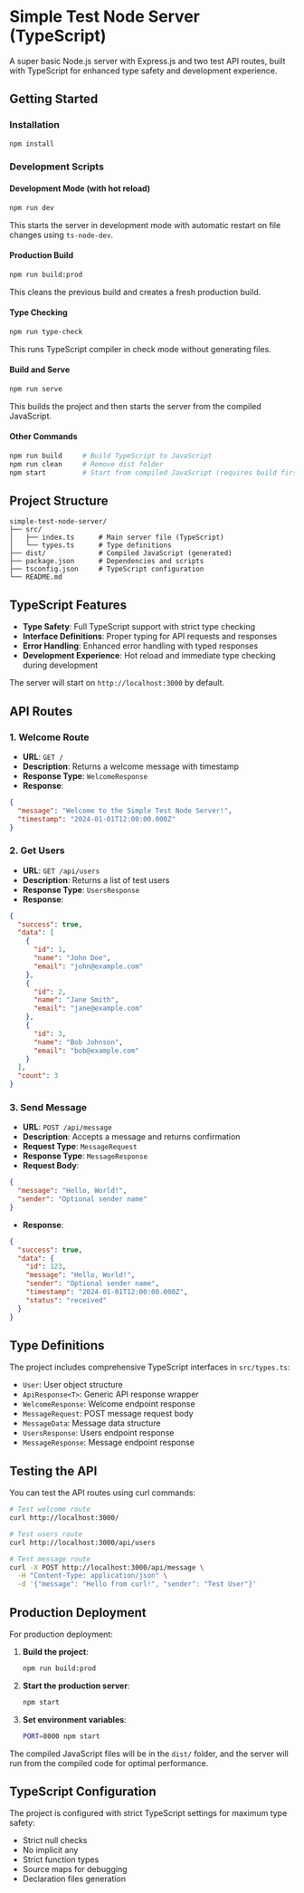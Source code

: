 # Simple Test Node Server (TypeScript)

A super basic Node.js server with Express.js and two test API routes, built with TypeScript for enhanced type safety and development experience.

## Getting Started

### Installation

```bash
npm install
```

### Development Scripts

#### Development Mode (with hot reload)

```bash
npm run dev
```

This starts the server in development mode with automatic restart on file changes using `ts-node-dev`.

#### Production Build

```bash
npm run build:prod
```

This cleans the previous build and creates a fresh production build.

#### Type Checking

```bash
npm run type-check
```

This runs TypeScript compiler in check mode without generating files.

#### Build and Serve

```bash
npm run serve
```

This builds the project and then starts the server from the compiled JavaScript.

#### Other Commands

```bash
npm run build     # Build TypeScript to JavaScript
npm run clean     # Remove dist folder
npm start         # Start from compiled JavaScript (requires build first)
```

## Project Structure

```
simple-test-node-server/
├── src/
│   ├── index.ts      # Main server file (TypeScript)
│   └── types.ts      # Type definitions
├── dist/             # Compiled JavaScript (generated)
├── package.json      # Dependencies and scripts
├── tsconfig.json     # TypeScript configuration
└── README.md
```

## TypeScript Features

- **Type Safety**: Full TypeScript support with strict type checking
- **Interface Definitions**: Proper typing for API requests and responses
- **Error Handling**: Enhanced error handling with typed responses
- **Development Experience**: Hot reload and immediate type checking during development

The server will start on `http://localhost:3000` by default.

## API Routes

### 1. Welcome Route

- **URL**: `GET /`
- **Description**: Returns a welcome message with timestamp
- **Response Type**: `WelcomeResponse`
- **Response**:

```json
{
  "message": "Welcome to the Simple Test Node Server!",
  "timestamp": "2024-01-01T12:00:00.000Z"
}
```

### 2. Get Users

- **URL**: `GET /api/users`
- **Description**: Returns a list of test users
- **Response Type**: `UsersResponse`
- **Response**:

```json
{
  "success": true,
  "data": [
    {
      "id": 1,
      "name": "John Doe",
      "email": "john@example.com"
    },
    {
      "id": 2,
      "name": "Jane Smith",
      "email": "jane@example.com"
    },
    {
      "id": 3,
      "name": "Bob Johnson",
      "email": "bob@example.com"
    }
  ],
  "count": 3
}
```

### 3. Send Message

- **URL**: `POST /api/message`
- **Description**: Accepts a message and returns confirmation
- **Request Type**: `MessageRequest`
- **Response Type**: `MessageResponse`
- **Request Body**:

```json
{
  "message": "Hello, World!",
  "sender": "Optional sender name"
}
```

- **Response**:

```json
{
  "success": true,
  "data": {
    "id": 123,
    "message": "Hello, World!",
    "sender": "Optional sender name",
    "timestamp": "2024-01-01T12:00:00.000Z",
    "status": "received"
  }
}
```

## Type Definitions

The project includes comprehensive TypeScript interfaces in `src/types.ts`:

- `User`: User object structure
- `ApiResponse<T>`: Generic API response wrapper
- `WelcomeResponse`: Welcome endpoint response
- `MessageRequest`: POST message request body
- `MessageData`: Message data structure
- `UsersResponse`: Users endpoint response
- `MessageResponse`: Message endpoint response

## Testing the API

You can test the API routes using curl commands:

```bash
# Test welcome route
curl http://localhost:3000/

# Test users route
curl http://localhost:3000/api/users

# Test message route
curl -X POST http://localhost:3000/api/message \
  -H "Content-Type: application/json" \
  -d '{"message": "Hello from curl!", "sender": "Test User"}'
```

## Production Deployment

For production deployment:

1. **Build the project**:

   ```bash
   npm run build:prod
   ```

2. **Start the production server**:

   ```bash
   npm start
   ```

3. **Set environment variables**:

   ```bash
   PORT=8000 npm start
   ```

The compiled JavaScript files will be in the `dist/` folder, and the server will run from the compiled code for optimal performance.

## TypeScript Configuration

The project is configured with strict TypeScript settings for maximum type safety:

- Strict null checks
- No implicit any
- Strict function types
- Source maps for debugging
- Declaration files generation
